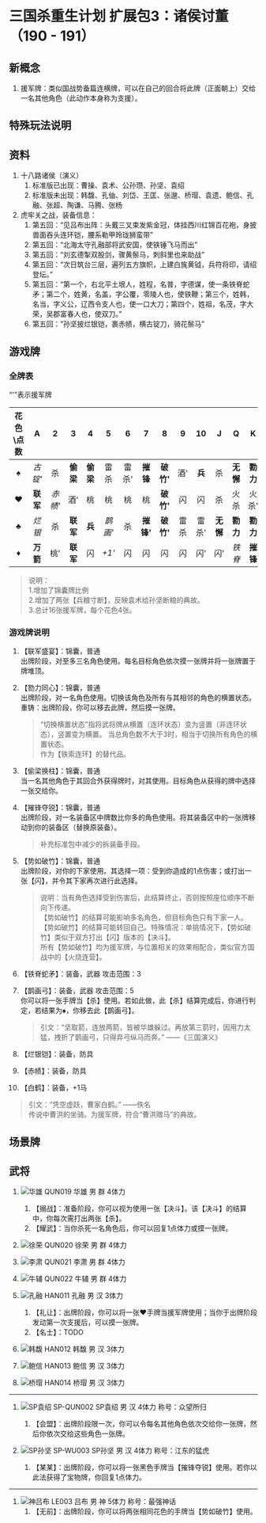 # 三国杀重生计划 扩展包3：诸侯讨董（190 - 191）

## 新概念

1. 援军牌：类似国战势备篇连横牌，可以在自己的回合将此牌（正面朝上）交给一名其他角色（此动作本身称为支援）。

## 特殊玩法说明

## 资料

1. 十八路诸侯（演义）
   1. 标准版已出现：曹操、袁术、公孙瓒、孙坚、袁绍
   2. 标准版未出现：韩馥、孔伷、刘岱、王匡、张邈、桥瑁、袁遗、鲍信、孔融、张超、陶谦、马腾、张杨
2. 虎牢关之战，装备信息：
   1. 第五回：“见吕布出阵：头戴三叉束发紫金冠，体挂西川红锦百花袍，身披兽面吞头连环铠，腰系勒甲玲珑狮蛮带”
   2. 第五回：“北海太守孔融部将武安国，使铁锤飞马而出”
   3. 第五回：“刘玄德掣双股剑，骤黄鬃马，刺斜里也来助战”
   4. 第五回：“次日筑台三层，遍列五方旗帜，上建白旄黄钺，兵符将印，请绍登坛。”
   5. 第五回：“第一个，右北平土垠人，姓程，名普，字德谋，使一条铁脊蛇矛；第二个，姓黄，名盖，字公覆，零陵人也，使铁鞭；第三个，姓韩，名当，字义公，辽西令支人也，使一口大刀；第四个，姓祖，名茂，字大荣，吴郡富春人也，使双刀。”
   6. 第五回：“孙坚披烂银铠，裹赤帻，横古锭刀，骑花鬃马”

## 游戏牌

### 全牌表

“'”表示援军牌

| 花色\点数  |    A     |   2    |    3    |    4    |    5    |   6   |    7    |     8     |   9   |  10   |    J    |    Q     |    K     |
| :-------: | :------: | :----: | :-----: | :-----: | :-----: | :---: | :------: | :-------: | :---: | :---: | :-----: | :------: | :------: |
|     ♠     |  *古锭'*  |   杀   | **偷梁** | **偷梁**|  雷杀  | 雷杀'  | **摧锋** | **破竹'** |  酒' | **兵** |   杀    | **无懈** | **勠力** |
|     ♥     | **联军** | *赤帻'* |   酒'   |   桃    |   桃    |  桃   |    桃    | **破竹'** |  闪  |   闪   |    杀    |   火杀   |  火杀'   |
|     ♣     |  *烂银*  |   杀   | **联军** | **兵**  | *鹊画'* |  杀   | **摧锋'** | **破竹'** | 雷杀 | 雷杀'  | **无懈** | **勠力** | **勠力** |
|     ♦     | **万箭** |   桃'   | **联军** |  闪     |  *+1'*  |  闪   |    闪    |    闪     |  闪  |  闪'   |   闪'   |  *铁脊*  | **摧锋** |

> 说明：  
> 1.增加了锦囊牌比例  
> 2.增加了两张【兵粮寸断】，反映袁术给孙坚断粮的典故。  
> 3.总计16张援军牌，每个花色4张。  

### 游戏牌说明

1. 【联军盛宴】：锦囊，普通  
   出牌阶段，对至多三名角色使用。每名目标角色依次摸一张牌并将一张牌置于牌堆顶。
2. 【勠力同心】：锦囊，普通  
   出牌阶段，对一名角色使用。切换该角色及所有与其相邻的角色的横置状态。  
   重铸：出牌阶段，你可以移去此牌，然后摸一张牌。

   > “切换横置状态”指将武将牌从横置（连环状态）变为竖置（非连环状态），竖置变为横置。
   > 当总角色数不大于3时，相当于切换所有角色的横置状态。  
   > 作为【铁索连环】的替代品。  
3. 【偷梁换柱】：锦囊，普通  
   当一名其他角色于其回合外获得牌时，对其使用。目标角色从获得的牌中选择一张交给你。
4. 【摧锋夺锐】：锦囊，普通  
   出牌阶段，对一名装备区中牌数比你多的角色使用。将其装备区中的一张牌移动到你的装备区（替换原装备）。

   > 补充标准包中减少的拆装备手段。
5. 【势如破竹】：锦囊，普通  
   出牌阶段，对你的下家使用。其选择一项：受到你造成的1点伤害；或打出一张【闪】，并令其下家再次进行此选择。

   > 说明：当有角色选择受到伤害后，此结算终止，否则按照座位顺序不断向下传递。  
   > 【势如破竹】的结算可能影响多名角色，但目标角色只有下家一人。  
   > 【势如破竹】的结算可能转回自己。特殊情况：单挑情况下，【势如破竹】类似于双方打出【闪】版本的【决斗】。  
   > 所有【势如破竹】均为援军牌，与位置相关的效果相配合，类似官方国战中的【火烧连营】。  
6. 【铁脊蛇矛】：装备，武器 攻击范围：3
7. 【鹊画弓】：装备，武器 攻击范围：5  
   你可以将一张手牌当【杀】使用。若如此做，此【杀】结算完成后，你进行判定，若结果为♠，你移去此【鹊画弓】。

   > 引文：“坚取箭，连放两箭，皆被华雄躲过。再放第三箭时，因用力太猛，拽折了鹊画弓，只得弃弓纵马而奔。”  ——《三国演义》
8. 【烂银铠】：装备，防具
9. 【赤帻】：装备，防具
10. 【白鹤】：装备，+1马

   > 引文：“凭空虚跃，曹家白鹤。” ——佚名  
   > 传说中曹洪的坐骑。为援军牌，符合“曹洪赠马”的典故。

## 场景牌

## 武将

1. ![华雄](./assets/images/heroes/华雄.jpg) QUN019 华雄 男 群 4体力
   1. 【搦战】：准备阶段，你可以视为使用一张【决斗】。该【决斗】的结算中，你每次需打出两张【杀】。
   2. 【耀武】：当你杀死一名角色后，你可以回复1点体力或摸一张牌。

2. ![徐荣](./assets/images/heroes/徐荣.jpg) QUN020 徐荣 男 群 4体力
3. ![李肃](./assets/images/heroes/李肃.jpg) QUN021 李肃 男 群 4体力
4. ![牛辅](./assets/images/heroes/牛辅.jpg) QUN022 牛辅 男 群 4体力
5. ![孔融](./assets/images/heroes/孔融.jpg) HAN011 孔融 男 汉 3体力
   1. 【礼让】：出牌阶段，你可以将一张♥手牌当援军牌使用；当你于出牌阶段发动第一次支援后，可以摸一张牌。
   2. 【名士】：TODO
6. ![韩馥](./assets/images/heroes/韩馥.jpg) HAN012 韩馥 男 汉 3体力
7. ![鲍信](./assets/images/heroes/鲍信.jpg) HAN013 鲍信 男 汉 3体力
8. ![桥瑁](./assets/images/heroes/桥瑁.jpg) HAN014 桥瑁 男 汉 3体力

----

1. ![SP袁绍](./assets/images/heroes/SP袁绍.jpg) SP-QUN002 SP袁绍 男 汉 4体力 称号：众望所归
   1. 【会盟】：出牌阶段限一次，你可以令每名其他角色依次交给你一张牌，然后你依次交给这些角色一张牌。

2. ![SP孙坚](./assets/images/heroes/SP孙坚.jpg) SP-WU003 SP孙坚 男 汉 4体力 称号：江东的猛虎
   1. 【某某】：出牌阶段，你可以将一张黑色手牌当【摧锋夺锐】使用。若你以此法获得了宝物牌，你回复1点体力。

----

1. ![神吕布](./assets/images/heroes/神吕布.jpg) LE003 吕布 男 神 5体力 称号：最强神话  
   1. 【无前】：出牌阶段，你可以将两张相同花色的手牌当【势如破竹】使用。
